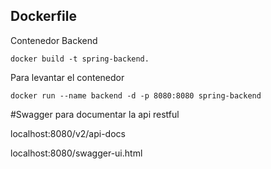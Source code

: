 
## Dockerfile 

Contenedor Backend

`docker build -t spring-backend.`

Para levantar el contenedor

`docker run --name backend -d -p 8080:8080 spring-backend`

#Swagger para documentar la api restful

localhost:8080/v2/api-docs

localhost:8080/swagger-ui.html


